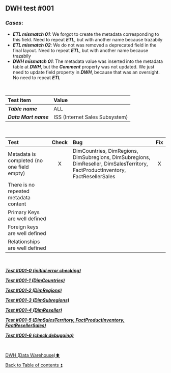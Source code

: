 ## DWH test #001   

### **_Cases_**:

- **_ETL mismatch 01_**: We forgot to create the metadata corresponding to this field. Need to repeat **_ETL_**, but with another name because trazabily  
- **_ETL mismatch 02_**: We do not was removed a deprecated field in the final layout. Need to repeat **_ETL_**, but with another name because trazabily   
- **_DWH mismatch 01_**: The metadata value was inserted into the metadata table at **_DWH_**, but the **_Comment_** property was not updated. We just need to update field property in **_DWH_**, because that was an oversight. No need to repeat **_ETL_**  

<p><br></p>

| Test item             | Value                          |
| :-------------------- | :----------------------------- |
| **_Table name_**      | ALL                            |
| **_Data Mart name_**  | ISS (Internet Sales Subsystem) |

<p><br></p>

| Test                                                                                  | Check | Bug                               | Fix |
| :------------------------------------------------------------------------------------ | :---: | :-------------------------------- | :-: |
| Metadata is completed (no one field empty)                                            | X     | DimCountries, DimRegions, DimSubregions, DimSubregions, DimReseller, DimSalesTerritory, FactProductInventory, FactResellerSales | X |
| There is no repeated metadata content                                                 |       |                                   |     |
| Primary Keys are well defined                                                         |       |                                   |     |
| Foreign keys are well defined                                                         |       |                                   |     |
| Relationships are well defined                                                        |       |                                   |     |

<p><br></p>

**_[Test #001-0 (initial error checking)](t001_0.md)_**  

**_[Test #001-1 (DimCountries)](t001_1.md)_**  

**_[Test #001-2 (DimRegions)](t001_2.md)_**  

**_[Test #001-3 (DimSubregions)](t001_3.md)_**  

**_[Test #001-4 (DimReseller)](t001_4.md)_**  

**_[Test #001-5 (DimSalesTerritory, FactProductInventory, FactResellerSales)](t001_5.md)_**  

**_[Test #001-6 (check debugging)](t001_6.md)_**  

<p><br></p>

[DWH (Data Warehouse):arrow_up:](../dwh.md)  

[Back to Table of contents :arrow_double_up:](../../README.md)  